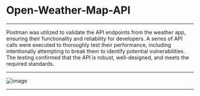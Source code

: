 # Open-Weather-Map-API

<hr>


Postman was utilized to validate the API endpoints from the weather app, ensuring their functionality and reliability for developers. A series of API calls were executed to thoroughly test their performance, including intentionally attempting to break them to identify potential vulnerabilities. The testing confirmed that the API is robust, well-designed, and meets the required standards.

<hr>

![image](https://github.com/user-attachments/assets/474c5999-0b1e-4474-925b-92fe95889882)

<hr>



